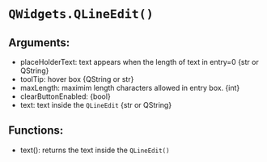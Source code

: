 # `QWidgets.QLineEdit()`

## Arguments:

* placeHolderText: text appears when the length of text in entry=0 {str or QString}
* toolTip: hover box {QString or str}
* maxLength: maximim length characters allowed in entry box. {int}
* clearButtonEnabled: {bool} 
* text: text inside the `QLineEdit` {str or QString}

## Functions:

* text(): returns the text inside the `QLineEdit()`